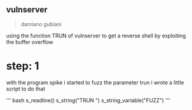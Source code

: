 ## vulnserver

> damiano gubiani

using the function TRUN of vulnserver to get 
a reverse shell by exploiting the buffer overflow

# step: 1

with the program spike i started to fuzz the parameter trun
i wrote a little script to do that

''' bash
s_readline()
s_string("TRUN ")
s_string_variable("FUZZ")
'''



